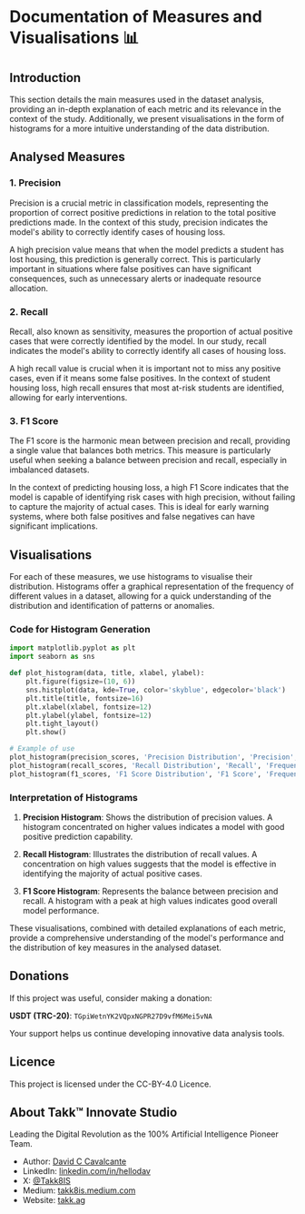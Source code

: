 # Documentation of Measures and Visualisations 📊

## Introduction

This section details the main measures used in the dataset analysis, providing an in-depth explanation of each metric and its relevance in the context of the study. Additionally, we present visualisations in the form of histograms for a more intuitive understanding of the data distribution.

## Analysed Measures

### 1. Precision

Precision is a crucial metric in classification models, representing the proportion of correct positive predictions in relation to the total positive predictions made. In the context of this study, precision indicates the model's ability to correctly identify cases of housing loss.

A high precision value means that when the model predicts a student has lost housing, this prediction is generally correct. This is particularly important in situations where false positives can have significant consequences, such as unnecessary alerts or inadequate resource allocation.

### 2. Recall

Recall, also known as sensitivity, measures the proportion of actual positive cases that were correctly identified by the model. In our study, recall indicates the model's ability to correctly identify all cases of housing loss.

A high recall value is crucial when it is important not to miss any positive cases, even if it means some false positives. In the context of student housing loss, high recall ensures that most at-risk students are identified, allowing for early interventions.

### 3. F1 Score

The F1 score is the harmonic mean between precision and recall, providing a single value that balances both metrics. This measure is particularly useful when seeking a balance between precision and recall, especially in imbalanced datasets.

In the context of predicting housing loss, a high F1 Score indicates that the model is capable of identifying risk cases with high precision, without failing to capture the majority of actual cases. This is ideal for early warning systems, where both false positives and false negatives can have significant implications.

## Visualisations

For each of these measures, we use histograms to visualise their distribution. Histograms offer a graphical representation of the frequency of different values in a dataset, allowing for a quick understanding of the distribution and identification of patterns or anomalies.

### Code for Histogram Generation

```python
import matplotlib.pyplot as plt
import seaborn as sns

def plot_histogram(data, title, xlabel, ylabel):
    plt.figure(figsize=(10, 6))
    sns.histplot(data, kde=True, color='skyblue', edgecolor='black')
    plt.title(title, fontsize=16)
    plt.xlabel(xlabel, fontsize=12)
    plt.ylabel(ylabel, fontsize=12)
    plt.tight_layout()
    plt.show()

# Example of use
plot_histogram(precision_scores, 'Precision Distribution', 'Precision', 'Frequency')
plot_histogram(recall_scores, 'Recall Distribution', 'Recall', 'Frequency')
plot_histogram(f1_scores, 'F1 Score Distribution', 'F1 Score', 'Frequency')
```

### Interpretation of Histograms

1. **Precision Histogram**: Shows the distribution of precision values. A histogram concentrated on higher values indicates a model with good positive prediction capability.

2. **Recall Histogram**: Illustrates the distribution of recall values. A concentration on high values suggests that the model is effective in identifying the majority of actual positive cases.

3. **F1 Score Histogram**: Represents the balance between precision and recall. A histogram with a peak at high values indicates good overall model performance.

These visualisations, combined with detailed explanations of each metric, provide a comprehensive understanding of the model's performance and the distribution of key measures in the analysed dataset.

## Donations

If this project was useful, consider making a donation:

**USDT (TRC-20)**: `TGpiWetnYK2VQpxNGPR27D9vfM6Mei5vNA`

Your support helps us continue developing innovative data analysis tools.

## Licence

This project is licensed under the CC-BY-4.0 Licence.

## About Takk™ Innovate Studio

Leading the Digital Revolution as the 100% Artificial Intelligence Pioneer Team.

-   Author: [David C Cavalcante](mailto:davcavalcante@proton.me)
-   LinkedIn: [linkedin.com/in/hellodav](https://www.linkedin.com/in/hellodav/)
-   X: [@Takk8IS](https://twitter.com/takk8is/)
-   Medium: [takk8is.medium.com](https://takk8is.medium.com/)
-   Website: [takk.ag](https://takk.ag/)
